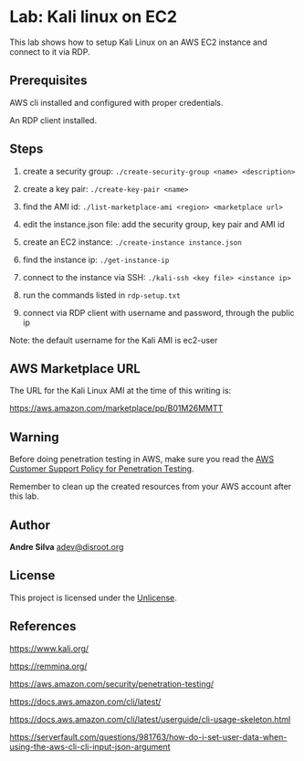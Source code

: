 # Lab: Kali linux on EC2

This lab shows how to setup Kali Linux on an AWS EC2 instance and connect to it via RDP.

## Prerequisites

AWS cli installed and configured with proper credentials.

An RDP client installed.

## Steps

1. create a security group: `./create-security-group <name> <description>`

2. create a key pair: `./create-key-pair <name>`

3. find the AMI id: `./list-marketplace-ami <region> <marketplace url>`

3. edit the instance.json file: add the security group, key pair and AMI id

4. create an EC2 instance: `./create-instance instance.json`

5. find the instance ip: `./get-instance-ip`

6. connect to the instance via SSH: `./kali-ssh <key file> <instance ip>`

7. run the commands listed in `rdp-setup.txt`

8. connect via RDP client with username and password, through the public ip

Note: the default username for the Kali AMI is ec2-user

## AWS Marketplace URL

The URL for the Kali Linux AMI at the time of this writing is:

<https://aws.amazon.com/marketplace/pp/B01M26MMTT>


## Warning

Before doing penetration testing in AWS, make sure you read the [AWS Customer Support Policy for Penetration Testing](https://aws.amazon.com/security/penetration-testing/).

Remember to clean up the created resources from your AWS account after this lab.


## Author

**Andre Silva** [adev@disroot.org](mailto:adev@disroot.org)

## License

This project is licensed under the [Unlicense](UNLICENSE.md).

## References

<https://www.kali.org/>

<https://remmina.org/>

<https://aws.amazon.com/security/penetration-testing/>

<https://docs.aws.amazon.com/cli/latest/>

<https://docs.aws.amazon.com/cli/latest/userguide/cli-usage-skeleton.html>

<https://serverfault.com/questions/981763/how-do-i-set-user-data-when-using-the-aws-cli-cli-input-json-argument>


